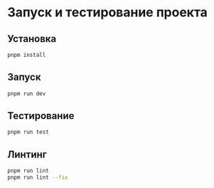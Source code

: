 # Запуск и тестирование проекта

## Установка

```bash
pnpm install
```

## Запуск

```bash
pnpm run dev
```

## Тестирование

```bash
pnpm run test
```

## Линтинг

```bash
pnpm run lint
pnpm run lint --fix

